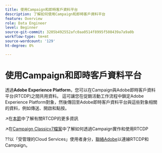 ```yaml
---
title: 使用Campaign和即時客戶資料平台
description: 了解如何使用Campaign和即時客戶資料平台
feature: Overview
role: Data Engineer
level: Beginner
source-git-commit: 3205b492552afc0aa0514f8995f508439a7a9a0b
workflow-type: tm+mt
source-wordcount: '129'
ht-degree: 0%

---
```


# 使用Campaign和即時客戶資料平台

透過&#x200B;**Adobe Experience Platform**，您可以在Campaign與Adobe即時客戶資料平台(RTCDP)之間共用資料。 這可讓您在促銷活動工作流程中鎖定Adobe Experience Platform對象，然後傳回至Adobe即時客戶資料平台與這些對象相關的資料，例如傳送、開啟和點按。

↗️在[本節](https://experienceleague.adobe.com/docs/experience-platform/rtcdp/overview.html?lang=en)中了解有關RTCDP的更多資訊

↗️在[Campaign Classicv7檔案](https://experienceleague.adobe.com/docs/campaign-classic/using/integrating-with-adobe-experience-cloud/aep-sources-destinations/get-started-sources-destinations.html?lang=en#integrating-with-adobe-experience-cloud)中了解如何透過Campaign實作和使用RTCDP

??以「受管理的Cloud Services」使用者身分，[聯絡Adobe](../start/campaign-faq.md#support)以連線RTCDP和Campaign。
